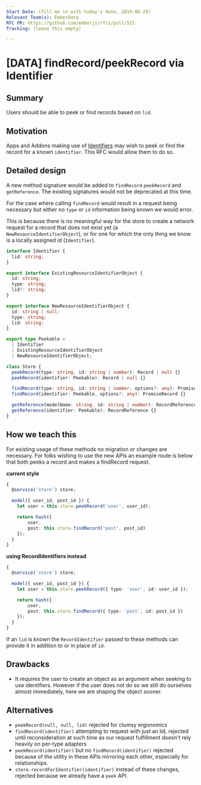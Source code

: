 ```yaml
---
Start Date: (fill me in with today's date, 2019-08-29)
Relevant Team(s): EmberData
RFC PR: https://github.com/emberjs/rfcs/pull/521
Tracking: (leave this empty)

---
```


# [DATA] findRecord/peekRecord via Identifier

## Summary

Users should be able to peek or find records based on `lid`.

## Motivation

Apps and Addons making use of [Identifiers](https://github.com/emberjs/rfcs/pull/403)
may wish to peek or find the record for a known `identifier`. This
RFC would allow them to do so.

## Detailed design

A new method signature would be added to `findRecord`
`peekRecord` and `getReference`. The existing signatures would not be
deprecated at this time.

For the case where calling `findRecord` would result in a request
being necessary but either no `type` or `id` information being known
we would error.

This is because there is no meaningful way for the store to create a
network request for a record that does not exist yet (a
`NewResourceIdentifierObject`), or for one for which the only thing
we know is a locally assigned id (`Identifier`).

```ts
interface Identifier {
  lid: string;
}

export interface ExistingResourceIdentifierObject {
  id: string;
  type: string;
  lid?: string;
}

export interface NewResourceIdentifierObject {
  id: string | null;
  type: string;
  lid: string;
}

export type Peekable =
  | Identifier
  | ExistingResourceIdentifierObject
  | NewResourceIdentifierObject;

class Store {
  peekRecord(type: string, id: string | number): Record | null {}
  peekRecord(identifier: Peekable): Record | null {}

  findRecord(type: string, id: string | number, options?: any): PromiseRecord {}
  findRecord(identifier: Peekable, options?: any): PromiseRecord {}

  getReference(modelName: string, id: string | number): RecordReference {}
  getReference(identifier: Peekable): RecordReference {}
}
```

## How we teach this

For existing usage of these methods no migration or changes are necessary. For folks wishing to use the new
APIs an example route is below that both peeks a record and makes a findRecord request.

**current style**

```ts
{
  @service('store') store;

  model({ user_id, post_id }) {
    let user = this.store.peekRecord('user', user_id);

    return hash({
        user,
        post: this.store.findRecord('post', post_id)
    });
  }
}
```

**using RecordIdentifiers instead**

```ts
{
  @service('store') store;

  model({ user_id, post_id }) {
    let user = this.store.peekRecord({ type: 'user', id: user_id });

    return hash({
        user,
        post: this.store.findRecord({ type: 'post', id: post_id })
    });
  }
}
```

If an `lid` is known the `RecordIdentifier` passed to these methods can provide it
in addition to or in place of `id`.

## Drawbacks

- It requires the user to create an object as an argument when seeking to use identifiers.
  However if the user does not do so we still do ourselves almost immediately, here we are
  shaping the object sooner.

## Alternatives

- `peekRecord(null, null, lid)` rejected for clumsy ergonomics
- `findRecord(identifier)` attempting to request with just an lid,
  rejected until reconsideration at such time as our request fulfillment doesn't rely heavily on per-type adapters
- `peekRecord(identifier)` but no `findRecord(identifier)` rejected because of the utility in these APIs mirroring each other, especially for relationships.
- `store.recordForIdentifier(identifier)` instead of these changes, rejected because we already have a `peek` API.
